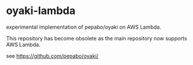 # oyaki-lambda

experimental implementation of pepabo/oyaki on AWS Lambda.

This repository has become obsolete as the main repository now supports AWS Lambda.

see https://github.com/pepabo/oyaki/
